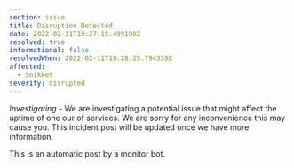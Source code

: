 ```yaml
---
section: issue
title: Disruption Detected
date: 2022-02-11T19:27:15.499190Z
resolved: true
informational: false
resolvedWhen: 2022-02-11T19:28:25.794339Z
affected:
  - Snikket
severity: disrupted
---
```

*Investigating* - We are investigating a potential issue that might affect the uptime of one our of services. We are sorry for any inconvenience this may cause you. This incident post will be updated once we have more information.

This is an automatic post by a monitor bot.
        